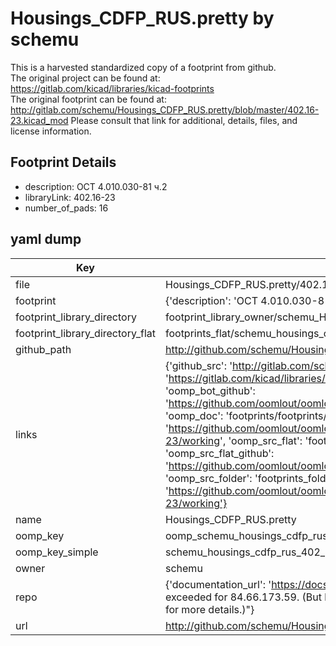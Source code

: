 # Housings_CDFP_RUS.pretty by schemu  
This is a harvested standardized copy of a footprint from github.  
The original project can be found at:  
https://gitlab.com/kicad/libraries/kicad-footprints  
The original footprint can be found at:
http://gitlab.com/schemu/Housings_CDFP_RUS.pretty/blob/master/402.16-23.kicad_mod
Please consult that link for additional, details, files, and license information.  
## Footprint Details
* description: ОСТ 4.010.030-81 ч.2  
* libraryLink: 402.16-23  
* number_of_pads: 16  
## yaml dump  
| Key | Value |  
| --- | --- |  
| file | Housings_CDFP_RUS.pretty/402.16-23.kicad_mod |  
| footprint | {'description': 'ОСТ 4.010.030-81 ч.2', 'libraryLink': '402.16-23', 'number_of_pads': 16} |  
| footprint_library_directory | footprint_library_owner/schemu_Housings_CDFP_RUS.pretty |  
| footprint_library_directory_flat | footprints_flat/schemu_housings_cdfp_rus_402_16_23/working |  
| github_path | http://github.com/schemu/Housings_CDFP_RUS.pretty/blob/master/402.16-23.kicad_mod |  
| links | {'github_src': 'http://gitlab.com/schemu/Housings_CDFP_RUS.pretty/blob/master/402.16-23.kicad_mod', 'github_src_repo': 'https://gitlab.com/kicad/libraries/kicad-footprints', 'oomp_bot': 'footprints/schemu_housings_cdfp_rus_402_16_23/working', 'oomp_bot_github': 'https://github.com/oomlout/oomlout_oomp_footprint_bot/tree/main/footprints/schemu_housings_cdfp_rus_402_16_23/working', 'oomp_doc': 'footprints/footprints/schemu/Housings_CDFP_RUS/402.16-23/working/', 'oomp_doc_github': 'https://github.com/oomlout/oomlout_oomp_footprint_doc/tree/main/footprints/footprints/schemu/Housings_CDFP_RUS/402.16-23/working', 'oomp_src_flat': 'footprints_flat/footprints_flat/schemu_housings_cdfp_rus_402_16_23/working', 'oomp_src_flat_github': 'https://github.com/oomlout/oomlout_oomp_footprint_src/tree/main/footprints_flat/schemu_housings_cdfp_rus_402_16_23/working', 'oomp_src_folder': 'footprints_folder/footprints_folder/schemu/Housings_CDFP_RUS/402.16-23/working', 'oomp_src_folder_github': 'https://github.com/oomlout/oomlout_oomp_footprint_src/tree/main/footprints_folder/schemu/Housings_CDFP_RUS/402.16-23/working'} |  
| name | Housings_CDFP_RUS.pretty |  
| oomp_key | oomp_schemu_housings_cdfp_rus_402_16_23 |  
| oomp_key_simple | schemu_housings_cdfp_rus_402_16_23 |  
| owner | schemu |  
| repo | {'documentation_url': 'https://docs.github.com/rest/overview/resources-in-the-rest-api#rate-limiting', 'message': "API rate limit exceeded for 84.66.173.59. (But here's the good news: Authenticated requests get a higher rate limit. Check out the documentation for more details.)"} |  
| url | http://github.com/schemu/Housings_CDFP_RUS.pretty |  

